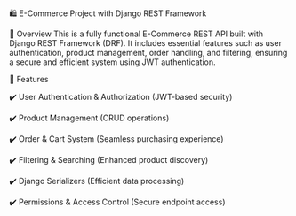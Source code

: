 🛍 E-Commerce Project with Django REST Framework


📌 Overview
This is a fully functional E-Commerce REST API built with Django REST Framework (DRF). It includes essential features such as user authentication, product management, order handling, and filtering, ensuring a secure and efficient system using JWT authentication.


🚀 Features

✔️ User Authentication & Authorization (JWT-based security)

✔️ Product Management (CRUD operations)

✔️ Order & Cart System (Seamless purchasing experience)

✔️ Filtering & Searching (Enhanced product discovery)

✔️ Django Serializers (Efficient data processing)

✔️ Permissions & Access Control (Secure endpoint access)
